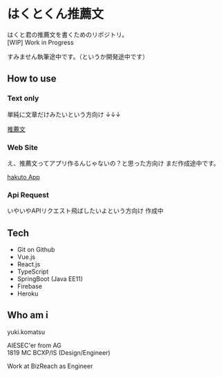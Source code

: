 # はくとくん推薦文

はくと君の推薦文を書くためのリポジトリ。  
[WIP] Work in Progress

すみません執筆途中です。（というか開発途中です）

## How to use

### Text only
単純に文章だけみたいという方向け
↓↓↓

[推薦文](./docs/index.md)

### Web Site
え、推薦文ってアプリ作るんじゃないの？と思った方向け
まだ作成途中です。

[hakuto App](https://haku-recommend.firebaseapp.com/)

### Api Request
いやいやAPIリクエスト飛ばしたいよという方向け
作成中

## Tech
- Git on Github
- Vue.js
- React.js
- TypeScript
- SpringBoot (Java EE11)
- Firebase
- Heroku

## Who am i
yuki.komatsu

AIESEC'er from AG  
1819 MC BCXP/IS (Design/Engineer)

Work at BizReach as Engineer
